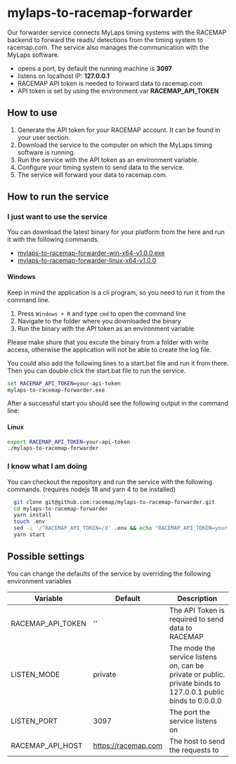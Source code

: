 # mylaps-to-racemap-forwarder

Our forwarder service connects MyLaps timing systems with the RACEMAP backend to forward the reads/ detections from the timing system to racemap.com.
The service also manages the communication with the MyLaps software.

- opens a port, by default the running machine is **3097**
- listens on localhost IP: **127.0.0.1**
- RACEMAP API token is needed to forward data to racemap.com
- API token is set by using the environment var **RACEMAP_API_TOKEN**

## How to use

1. Generate the API token for your RACEMAP account. It can be found in your user section.
2. Download the service to the computer on which the MyLaps timing software is running.
3. Run the service with the API token as an environment variable.
4. Configure your timing system to send data to the service.
5. The service will forward your data to racemap.com.

## How to run the service

### I just want to use the service

You can download the latest binary for your platform from the here and run it with the following commands.

- [mylaps-to-racemap-forwarder-win-x64-v1.0.0.exe](https://github.com/racemap/mylaps-to-racemap-forwarder/releases/download/v1.0.0/mylaps-to-racemap-forwarder-win-x64-v1.0.0.exe)
- [mylaps-to-racemap-forwarder-linux-x64-v1.0.0](https://github.com/racemap/mylaps-to-racemap-forwarder/releases/download/v1.0.0/mylaps-to-racemap-forwarder-linux-x64-v1.0.0)

#### Windows

Keep in mind the application is a cli program, so you need to run it from the command line.

1. Press `Windows + R` and type `cmd` to open the command line
2. Navigate to the folder where you downloaded the binary
3. Run the binary with the API token as an environment variable

Please make shure that you excute the binary from a folder with write access, otherwise the application will not be able to create the log file.

You could also add the following lines to a start.bat file and run it from there. Then you can double click the start.bat file to run the service.

```bat
set RACEMAP_API_TOKEN=your-api-token
mylaps-to-racemap-forwarder.exe
```

After a successful start you should see the following output in the command line:

#### Linux

```bash
export RACEMAP_API_TOKEN=your-api-token
./mylaps-to-racemap-forwarder
```

### I know what I am doing

You can checkout the repository and run the service with the following commands. (requires nodejs 18 and yarn 4 to be installed)

```bash
  git clone git@github.com:racemap/mylaps-to-racemap-forwarder.git
  cd mylaps-to-racemap-forwarder
  yarn install
  touch .env
  sed -i '/^RACEMAP_API_TOKEN=/d' .env && echo "RACEMAP_API_TOKEN=your-api-token" >> .env
  yarn start
```

## Possible settings

You can change the defaults of the service by overriding the following environment variables

| Variable          | Default             | Description                                                                                                   |
| ----------------- | ------------------- | ------------------------------------------------------------------------------------------------------------- |
| RACEMAP_API_TOKEN | ''                  | The API Token is required to send data to RACEMAP                                                             |
| LISTEN_MODE       | private             | The mode the service listens on, can be private or public. private binds to 127.0.0.1 public binds to 0.0.0.0 |
| LISTEN_PORT       | 3097                | The port the service listens on                                                                               |
| RACEMAP_API_HOST  | https://racemap.com | The host to send the requests to                                                                              |
